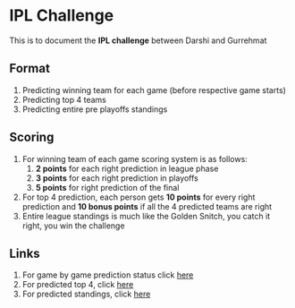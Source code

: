 # IPL Challenge

This is to document the **IPL challenge** between Darshi and Gurrehmat

## Format
1. Predicting winning team for each game (before respective game starts)
2. Predicting top 4 teams
3. Predicting entire pre playoffs standings 

## Scoring
1. For winning team of each game scoring system is as follows:
	1. **2 points** for each right prediction in league phase
	2. **3 points** for each right prediction in playoffs
	3. **5 points** for right prediction of the final
2. For top 4 prediction, each person gets **10 points** for every right prediction and **10 bonus points** if all the 4 predicted teams are right
3. Entire league standings is much like the Golden Snitch, you catch it right, you win the challenge

## Links
1. For game by game prediction status click [here](season.md)
2. For predicted top 4, click [here](top4.md)
3. For predicted standings, click [here](predictedStandings.md)